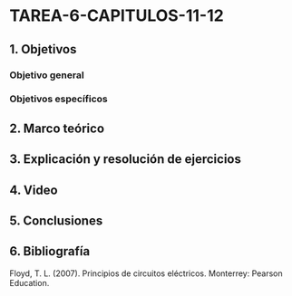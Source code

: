 # TAREA-6-CAPITULOS-11-12
## 1. Objetivos
### Objetivo general
### Objetivos específicos
## 2. Marco teórico


## 3. Explicación y resolución de ejercicios
## 4. Video
## 5. Conclusiones
## 6. Bibliografía

Floyd, T. L. (2007). Principios de circuitos eléctricos. Monterrey: Pearson Education.
